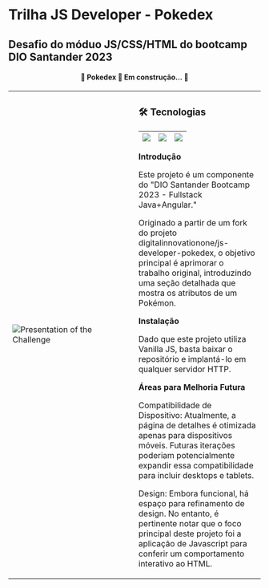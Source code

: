 # Trilha JS Developer - Pokedex
## Desafio do móduo JS/CSS/HTML do bootcamp DIO Santander 2023


<h4 align="center"> 
	🚧  Pokedex 🚀 Em construção...  🚧
</h4>

<table>
    <tbody>
        <tr>
            <td style="width: 50%">
                <img alt="Presentation of the Challenge" src="./assets/misc/Recording_Pokedex.gif">
            </td>
            <td>
<h3>🛠 Tecnologias</h3>
<table>
    <thead>
        <tr>
            <th><img src="https://img.shields.io/badge/HTML-239120?style=for-the-badge&logo=html5&logoColor=white"></th>
            <th><img src="https://img.shields.io/badge/CSS-1572B6?style=for-the-badge&logo=css3&logoColor=white"></th>
            <th><img src="https://img.shields.io/badge/JavaScript-F7DF1E?style=for-the-badge&logo=javascript&logoColor=black"></th>
        </tr>
    </thead>
</table>                
<strong>Introdução</strong>
<p>Este projeto é um componente do "DIO Santander Bootcamp 2023 - Fullstack Java+Angular."</p>

<p>Originado a partir de um fork do projeto digitalinnovationone/js-developer-pokedex, o objetivo principal é aprimorar o trabalho original, introduzindo uma seção detalhada que mostra os atributos de um Pokémon.</p>

<strong>Instalação</strong>

<p>Dado que este projeto utiliza Vanilla JS, basta baixar o repositório e implantá-lo em qualquer servidor HTTP.</p>

<strong>Áreas para Melhoria Futura</strong>

<p>Compatibilidade de Dispositivo: Atualmente, a página de detalhes é otimizada apenas para dispositivos móveis. Futuras iterações poderiam potencialmente expandir essa compatibilidade para incluir desktops e tablets.</p>

<p>Design: Embora funcional, há espaço para refinamento de design. No entanto, é pertinente notar que o foco principal deste projeto foi a aplicação de Javascript para conferir um comportamento interativo ao HTML.</p>
            </td>
        </tr>
    </tbody>
</table>
